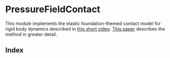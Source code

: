 # PressureFieldContact

This module implements the elastic foundation-themed contact model for rigid body dynamics described in [this short video](https://drive.google.com/open?id=1R_q9eIaIBnTLhvTE5U2uzUsbZOM8hdeV).
[This paper](https://arxiv.org/pdf/1904.11433.pdf) describes the method in greater detail.



## Index

```@index
```
